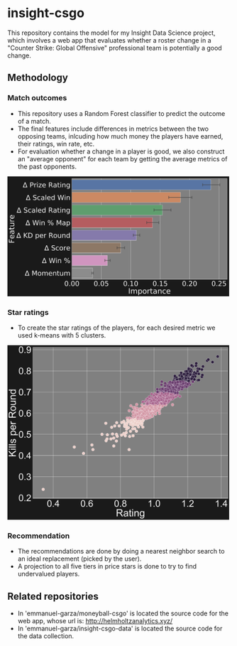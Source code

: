 # insight-csgo
This repository contains the model for my Insight Data Science project, which involves a web app that evaluates whether a roster change in a "Counter Strike: Global Offensive" professional team is potentially a good change.

## Methodology

### Match outcomes
* This repository uses a Random Forest classifier to predict the outcome of a match.
* The final features include differences in metrics between the two opposing teams, inlcuding how much money the players have earned, their ratings, win rate, etc.
* For evaluation whether a change in a player is good, we also construct an "average opponent" for each team by getting the average metrics of the past opponents.

<img src="features.svg" alt="Features" width="500"/>

### Star ratings
* To create the star ratings of the players, for each desired metric we used k-means with 5 clusters.

<img src="stars.svg" alt="Features" width="500"/>

### Recommendation
* The recommendations are done by doing a nearest neighbor search to an ideal replacement (picked by the user).
* A projection to all five tiers in price stars is done to try to find undervalued players.


## Related repositories
* In 'emmanuel-garza/moneyball-csgo' is located the source code for the web app, whose url is: http://helmholtzanalytics.xyz/
* In 'emmanuel-garza/insight-csgo-data' is located the source code for the data collection.